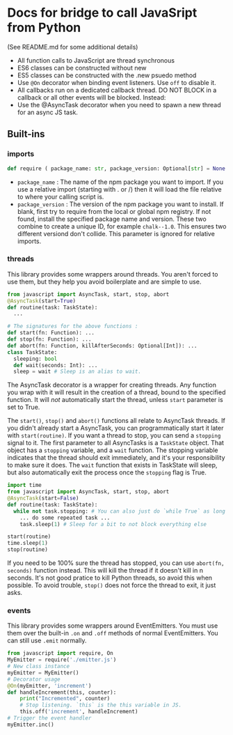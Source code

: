 # Docs for bridge to call JavaSript from Python

(See README.md for some additional details)

* All function calls to JavaScript are thread synchronous
* ES6 classes can be constructed without new
* ES5 classes can be constructed with the .new psuedo method
* Use `@On` decorator when binding event listeners. Use `off` to disable it.
* All callbacks run on a dedicated callback thread. DO NOT BLOCK in a callback or all other events will be blocked. Instead:
* Use the @AsyncTask decorator when you need to spawn a new thread for an async JS task.


## Built-ins

### imports

```py
def require ( package_name: str, package_version: Optional[str] = None ) -> Void
```

* `package_name` : The name of the npm package you want to import. If you use a relative import
  (starting with . or /) then it will load the file relative to where your calling script is.
* `package_version` : The version of the npm package you want to install. If blank, first try to
  require from the local or global npm registry. If not found, install the specified package name
  and version. These two combine to create a unique ID, for example `chalk--1.0`. This ensures two
  different versiond don't collide. This parameter is ignored for relative imports.

### threads

This library provides some wrappers around threads. You aren't forced to use them, but they
help you avoid boilerplate and are simple to use.

```py
from javascript import AsyncTask, start, stop, abort
@AsyncTask(start=True)
def routine(task: TaskState):
  ...

# The signatures for the above functions :
def start(fn: Function): ...
def stop(fn: Function): ...
def abort(fn: Function, killAfterSeconds: Optional[Int]): ...
class TaskState:
  sleeping: bool
  def wait(seconds: Int): ...
  sleep = wait # Sleep is an alias to wait.
```

The AsyncTask decorator is a wrapper for creating threads. Any function you wrap with it will
result in the creation of a thread, bound to the specified function. It will *not* automatically
start the thread, unless `start` parameter is set to True. 

The `start()`, `stop()` and `abort()` functions all relate to AsyncTask threads. If you didn't
already start a AsyncTask, you can programmatically start it later with `start(routine)`. If you
want a thread to stop, you can send a `stopping` signal to it. The first parameter to all AsyncTasks
is a `TaskState` object. That object has a `stopping` variable, and a `wait` function. The stopping
variable indicates that the thread should exit immediately, and it's your responsibility to make
sure it does. The `wait` function that exists in TaskState will sleep, but also automatically exit 
the process once the `stopping` flag is True. 

```py
import time
from javascript import AsyncTask, start, stop, abort
@AsyncTask(start=False)
def routine(task: TaskState):
  while not task.stopping: # You can also just do `while True` as long as you use task.sleep and not time.sleep
    ... do some repeated task ...
    task.sleep(1) # Sleep for a bit to not block everything else

start(routine)
time.sleep(1)
stop(routine)
```

If you need to be 100% sure the thread has stopped, you can use `abort(fn, seconds)` function instead. This
will kill the thread if it doesn't kill in n seconds. It's not good pratice to kill Python threads, so
avoid this when possible. To avoid trouble, `stop()` does not force the thread to exit, it just asks.

### events

This library provides some wrappers around EventEmitters. You must use them over the built-in
`.on` and `.off` methods of normal EventEmitters. You can still use `.emit` normally.

```py
from javascript import require, On
MyEmitter = require('./emitter.js')
# New class instance
myEmitter = MyEmitter()
# Decorator usage
@On(myEmitter, 'increment')
def handleIncrement(this, counter):
    print("Incremented", counter)
    # Stop listening. `this` is the this variable in JS.
    this.off('increment', handleIncrement)
# Trigger the event handler
myEmitter.inc()
```